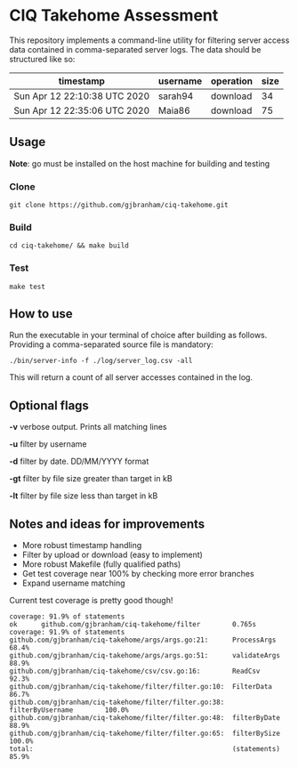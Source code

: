 # CIQ Takehome Assessment



This repository implements a command-line utility for filtering server access data contained in comma-separated server logs. The data should be structured like so:

| timestamp                    | username | operation | size |
| ---------------------------- | -------- | --------- | ---- |
| Sun Apr 12 22:10:38 UTC 2020 | sarah94  | download  | 34   |
| Sun Apr 12 22:35:06 UTC 2020 | Maia86   | download  | 75   |

## Usage
**Note**: go must be installed on the host machine for building and testing

### Clone

`git clone https://github.com/gjbranham/ciq-takehome.git`

### Build

`cd ciq-takehome/ && make build`

### Test

`make test`

## How to use

Run the executable in your terminal of choice after building as follows. Providing a comma-separated source file is mandatory:

`./bin/server-info -f ./log/server_log.csv -all`

This will return a count of all server accesses contained in the log.

## Optional flags

**-v** verbose output. Prints all matching lines

**-u** filter by username

**-d** filter by date. DD/MM/YYYY format

**-gt** filter by file size greater than target in kB

**-lt** filter by file size less than target in kB

## Notes and ideas for improvements

- More robust timestamp handling
- Filter by upload or download (easy to implement)
- More robust Makefile (fully qualified paths)
- Get test coverage near 100% by checking more error branches
- Expand username matching

Current test coverage is pretty good though!

```
coverage: 91.9% of statements
ok      github.com/gjbranham/ciq-takehome/filter        0.765s  coverage: 91.9% of statements
github.com/gjbranham/ciq-takehome/args/args.go:21:      ProcessArgs             68.4%
github.com/gjbranham/ciq-takehome/args/args.go:51:      validateArgs            88.9%
github.com/gjbranham/ciq-takehome/csv/csv.go:16:        ReadCsv                 92.3%
github.com/gjbranham/ciq-takehome/filter/filter.go:10:  FilterData              86.7%
github.com/gjbranham/ciq-takehome/filter/filter.go:38:  filterByUsername        100.0%
github.com/gjbranham/ciq-takehome/filter/filter.go:48:  filterByDate            88.9%
github.com/gjbranham/ciq-takehome/filter/filter.go:65:  filterBySize            100.0%
total:                                                  (statements)            85.9%
```
